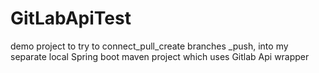 # GitLabApiTest
demo project to try to connect_pull_create branches _push, into my separate local Spring boot maven project which uses Gitlab Api wrapper
